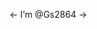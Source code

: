 <- I’m @Gs2864 ->

<!---
Gs2864/Gs2864 is a ✨ special ✨ repository because its `README.md` (this file) appears on your GitHub profile.
You can click the Preview link to take a look at your changes.
--->

